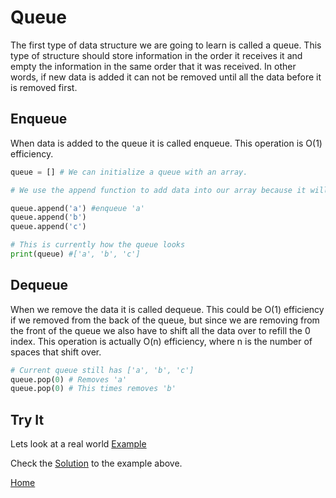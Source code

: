 # Queue 

The first type of data structure we are going to learn is called a queue.
This type of structure should store information in the order it receives it and empty the information in the same order that it was received. In other words, if new data is added it can not be removed until all the data before it is removed first. 



##  Enqueue
When data is added to the queue it is called enqueue. This operation is O(1) efficiency.

```python
queue = [] # We can initialize a queue with an array.

# We use the append function to add data into our array because it will automatically find the next available index value

queue.append('a') #enqueue 'a'
queue.append('b')
queue.append('c')

# This is currently how the queue looks
print(queue) #['a', 'b', 'c']
```


## Dequeue
When we remove the data it is called dequeue. This could be O(1) efficiency if we removed from the back of the queue, but since we are removing from the front of the queue we also have to shift all the data over to refill the 0 index. This operation is actually O(n) efficiency, where n is the number of spaces that shift over. 
```python
# Current queue still has ['a', 'b', 'c']
queue.pop(0) # Removes 'a' 
queue.pop(0) # This times removes 'b' 

```

## Try It
Lets look at a real world  [Example](queueTest.py)

Check the [Solution](queueSolution.py) to the example above.

[Home](tutorial.md)